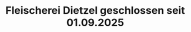 ---
title: "Fleischerei Dietzel geschlossen seit 01.09.2025"
url: /halle-saale/fleischerei-dietzel-geschlossen-seit-01-09-2025/
shop: Metzgerei
---